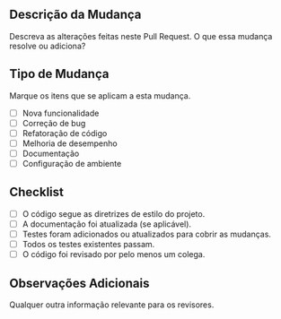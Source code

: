 ## Descrição da Mudança

Descreva as alterações feitas neste Pull Request. O que essa mudança resolve ou adiciona?

## Tipo de Mudança

Marque os itens que se aplicam a esta mudança.

- [ ] Nova funcionalidade
- [ ] Correção de bug
- [ ] Refatoração de código
- [ ] Melhoria de desempenho
- [ ] Documentação
- [ ] Configuração de ambiente

## Checklist

- [ ] O código segue as diretrizes de estilo do projeto.
- [ ] A documentação foi atualizada (se aplicável).
- [ ] Testes foram adicionados ou atualizados para cobrir as mudanças.
- [ ] Todos os testes existentes passam.
- [ ] O código foi revisado por pelo menos um colega.

## Observações Adicionais

Qualquer outra informação relevante para os revisores.
